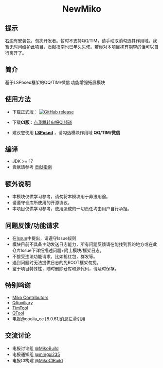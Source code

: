 <div align="center">
    <h1> NewMiko </h1>
</div>

## 提示

右边有安装包，勿扰开发者。暂时不支持QQ/TIM，请手动取消勾选其作用域。我暂无时间维护此项目，贡献指南也已年久失修。若你对本项目抱有期望的话可以自行离开了。

## 简介

基于LSPosed框架的QQ/TIM/微信 功能增强拓展模块

## 使用方法

- 下载正式版：
  [![GitHub release](https://img.shields.io/github/release/dartcv/NewMiko.svg)](https://github.com/dartcv/NewMiko/releases/latest)

- 下载**CI版**：[点我跳转电报CI频道](http://t.me/MikoCIBuilds)

- 建议您使用 **[LSPosed](https://github.com/LSPosed/LSPosed)** ，请勾选模块作用域 **QQ/TIM/微信**

## 编译

- JDK >= 17
- 贡献请参考 [贡献指南](https://github.com/hiatus169/NewMiko/blob/main/.github/CONTRIBUTING.md)

## 额外说明

- 本模块仅供学习参考，请勿将本模块用于非法用途。
- 请遵守仓库所使用的开源协议。
- 本项目仅供学习参考，使用造成的一切责任均由用户自行承担。

## 问题反馈/功能请求

- 在[Issue](https://github.com/dartcv/NewMiko/issues)中提出，请遵守Issue规则
- 模块目前不具备主动发送日志能力，所有问题反馈请在能找到我的地方或在此仓库Issue下详细描述问题+附上模块/框架日志。
- 不接受违法功能请求，比如抢红包，群发等。
- 遇到问题时无法提供日志的免ROOT框架勿扰。
- 鉴于项目特殊性，随时删除仓库和源代码，请及时保存。

## 特别鸣谢

- [Miko Contributors](https://github.com/hiatus169/NewMiko/graphs/contributors)
- [QAuxiliary](https://github.com/cinit/QAuxiliary)
- [TimTool](https://github.com/suzhelan/TimTool)
- [QTool](https://github.com/Hicores/QTool)
- 电报@coolia_cc [8.0.61]消息左滑引用

## 交流讨论

- 电报讨论组 [@MikoBuild](https://t.me/MikoChatGroup)
- 电报通知组 [@mingxi235](https://t.me/mingxi235)
- 电报CI构建 [@MikoCIBuild](http://t.me/MikoCIBuilds)
